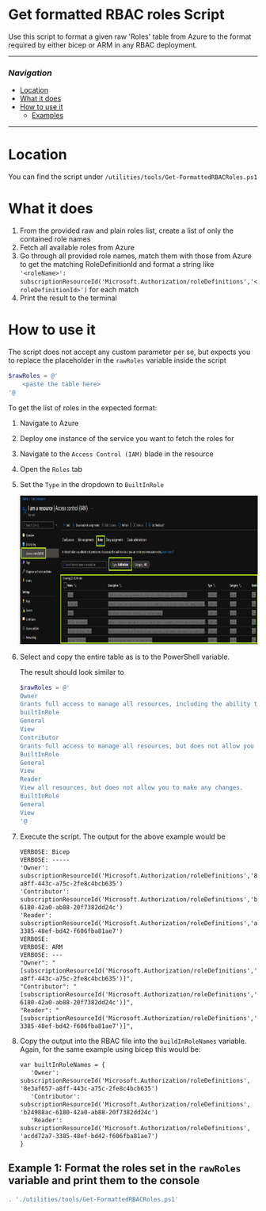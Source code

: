 # Get formatted RBAC roles Script

Use this script to format a given raw 'Roles' table from Azure to the format required by either bicep or ARM in any RBAC deployment.

---

### _Navigation_

- [Location](#location)
- [What it does](#what-it-does)
- [How to use it](#how-to-use-it)
  - [Examples](#examples)

---
# Location

You can find the script under `/utilities/tools/Get-FormattedRBACRoles.ps1`

# What it does

1. From the provided raw and plain roles list, create a list of only the contained role names
1. Fetch all available roles from Azure
1. Go through all provided role names, match them with those from Azure to get the matching RoleDefinitionId and format a string like `'<roleName>': subscriptionResourceId('Microsoft.Authorization/roleDefinitions','<roleDefinitionId>')` for each match
1. Print the result to the terminal

# How to use it

The script does not accept any custom parameter per se, but expects you to replace the placeholder in the `rawRoles` variable inside the script

```PowerShell
$rawRoles = @'
    <paste the table here>
'@
```

To get the list of roles in the expected format:
1. Navigate to Azure
1. Deploy one instance of the service you want to fetch the roles for
1. Navigate to the `Access Control (IAM)` blade in the resource
1. Open the `Roles` tab
1. Set the `Type` in the dropdown to `BuiltInRole`

   <img src="media/rbacRoles.png" alt="Complete deployment flow filtered" height="300">

1. Select and copy the entire table as is to the PowerShell variable.

   The result should look similar to

   ```PowerShell
   $rawRoles = @'
   Owner
   Grants full access to manage all resources, including the ability to assign roles in Azure RBAC.
   builtInRole
   General
   View
   Contributor
   Grants full access to manage all resources, but does not allow you to assign roles in Azure RBAC, manage assignments in Azure Blueprints, or share image galleries.
   BuiltInRole
   General
   View
   Reader
   View all resources, but does not allow you to make any changes.
   BuiltInRole
   General
   View
   '@
   ```
1. Execute the script. The output for the above example would be

    ```text
    VERBOSE: Bicep
    VERBOSE: -----
    'Owner': subscriptionResourceId('Microsoft.Authorization/roleDefinitions','8e3af657-a8ff-443c-a75c-2fe8c4bcb635')
    'Contributor': subscriptionResourceId('Microsoft.Authorization/roleDefinitions','b24988ac-6180-42a0-ab88-20f7382dd24c')
    'Reader': subscriptionResourceId('Microsoft.Authorization/roleDefinitions','acdd72a7-3385-48ef-bd42-f606fba81ae7')
    VERBOSE:
    VERBOSE: ARM
    VERBOSE: ---
    "Owner": "[subscriptionResourceId('Microsoft.Authorization/roleDefinitions','8e3af657-a8ff-443c-a75c-2fe8c4bcb635')]",
    "Contributor": "[subscriptionResourceId('Microsoft.Authorization/roleDefinitions','b24988ac-6180-42a0-ab88-20f7382dd24c')]",
    "Reader": "[subscriptionResourceId('Microsoft.Authorization/roleDefinitions','acdd72a7-3385-48ef-bd42-f606fba81ae7')]",
    ```
1. Copy the output into the RBAC file into the `buildInRoleNames` variable. Again, for the same example using bicep this would be:

   ```bicep
   var builtInRoleNames = {
      'Owner': subscriptionResourceId('Microsoft.Authorization/roleDefinitions', '8e3af657-a8ff-443c-a75c-2fe8c4bcb635')
      'Contributor': subscriptionResourceId('Microsoft.Authorization/roleDefinitions', 'b24988ac-6180-42a0-ab88-20f7382dd24c')
      'Reader': subscriptionResourceId('Microsoft.Authorization/roleDefinitions', 'acdd72a7-3385-48ef-bd42-f606fba81ae7')
   }
   ```

## Example 1: Format the roles set in the `rawRoles` variable and print them to the console
```powershell
. './utilities/tools/Get-FormattedRBACRoles.ps1'
```

